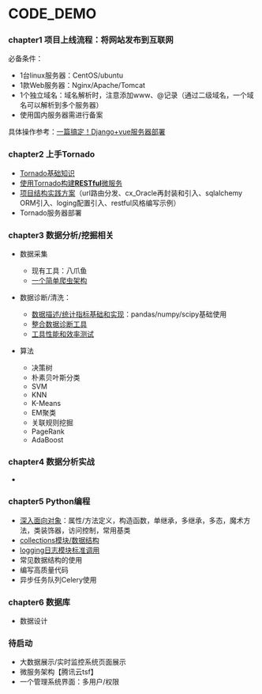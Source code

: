 # CODE_DEMO

### chapter1 项目上线流程：将网站发布到互联网
必备条件：
+ 1台linux服务器：CentOS/ubuntu
+ 1款Web服务器：Nginx/Apache/Tomcat
+ 1个独立域名：域名解析时，注意添加www、@记录（通过二级域名，一个域名可以解析到多个服务器）
+ 使用国内服务器需进行备案

具体操作参考：[一篇搞定！Django+vue服务器部署](./chapter1/chapter1.md)


### chapter2 上手Tornado
+ [Tornado基础知识](./chapter2/basics.md)
+ [使用Tornado构建**RESTful**微服务](./chapter2/RESTful.md)
+ [项目结构实践方案](https://github.com/caizhanjin/tornado_framework)（url路由分发、cx_Oracle再封装和引入、sqlalchemy ORM引入、loging配置引入、restful风格编写示例）
+ Tornado服务器部署

### chapter3 数据分析/挖掘相关
+ 数据采集
    + 现有工具：八爪鱼
    + [一个简单爬虫架构](chapter3/simple_spider/simple_spider.md)

+ 数据诊断/清洗：
    + [数据描述/统计指标基础和实现](./chapter3/data_dumps/data_dumps.py)：pandas/numpy/scipy基础使用
    + [整合数据诊断工具](./chapter3/data_dumps/wrap_up.py)
    + [工具性能和效率测试](./chapter3/data_dumps/wrap_up_with_time.py)

+ 算法
    + 决策树
    + 朴素贝叶斯分类
    + SVM
    + KNN
    + K-Means
    + EM聚类
    + 关联规则挖掘
    + PageRank
    + AdaBoost

### chapter4 数据分析实战
+ 

### chapter5 Python编程
+ [深入面向对象](./chapter5/OO.md)：属性/方法定义，构造函数，单继承，多继承，多态，魔术方法，类装饰器，访问控制，常用基类
+ [collections模块/数据结构](./chapter5/collections.md)
+ [logging日志模块标准调用](./chapter5/logging.md)
+ 常见数据结构的使用
+ 编写高质量代码
+ 异步任务队列Celery使用

### chapter6 数据库
+ 数据设计

### 待启动
+ 大数据展示/实时监控系统页面展示
+ 微服务架构【腾讯云tsf】
+ 一个管理系统界面：多用户/权限

